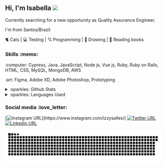 
<h2 align="left">
   Hi, I'm Isabella <img src="https://media.giphy.com/media/hvRJCLFzcasrR4ia7z/giphy.gif" width="30px">
</h2>

<p align="left">
  Currently searching for a new opportunity as Quality Assurance Engineer.

  I'm from Santos/Brazil

  🐈 Cats | 💻 Testing | 💘 Programming | :art: Drawing | :open_book: Reading books
</p>

<h3 align="left">
  Skills :memo:
</h3>

<p align="left">
  :computer: Cypress, Java, JavaScript, Node js, Vue js, Ruby, Ruby on Rails, HTML, CSS, MySQL, MongoDB, AWS
</p>
<p align="left">
  :art:	Figma, Adobe XD, Adobe Photoshop, Prototyping
</p>

<details>

   <summary>:sparkles: Github Stats</summary>
   <img src="https://github-readme-stats.vercel.app/api?username=izzysalles&theme=default" >
  </details>

  <details>
    <summary>:sparkles: Languages Used</summary>
    <img src="https://github-readme-stats.vercel.app/api/top-langs/?username=izzysalles&hide=html&layout=compact">
  </details>
<p align="left">
  
<h3 align="left">
  Social media :love_letter:
</h3>

[![Instagram URL](https://img.shields.io/twitter/url?color=%23fb3958&label=follow&logo=instagram&logoColor=%23fb3958&style=flat-square&url=https%3A%2F%2Fwww.instagram.com%2Falejorc_)](https://www.instagram.com/izzysalles/)
[![Twitter URL](https://img.shields.io/twitter/url?color=%231DA1F2&label=follow&logo=twitter&logoColor=%231DA1F2&style=flat-square&url=https%3A%2F%2Fwww.reddit.com%2Fuser%2FFatChicken277)](https://twitter.com/babellaaaa)
[![Linkedin URL](https://img.shields.io/twitter/url?color=%230072b1&label=connect&logo=linkedin&logoColor=%230072b1&style=flat-square&url=https%3A%2F%2Fwww.linkedin.com%2Fin%2Falejandro-ramirez-ciceros%2F)](https://www.linkedin.com/in/isabella-salles-515078181)

![Snake animation](https://github.com/izzysalles/izzysalles/blob/output/github-contribution-grid-snake.svg)


